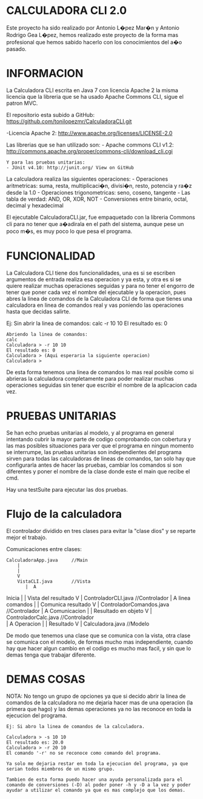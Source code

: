 CALCULADORA CLI 2.0  
=============

Este proyecto ha sido realizado por Antonio L�pez Mar�n y Antonio Rodrigo Gea L�pez,
hemos realizado este proyecto de la forma mas profesional que hemos sabido hacerlo
con los conocimientos del a�o pasado.

INFORMACION 
=============
La Calculadora CLI escrita en Java 7 con licencia Apache 2 la misma 
licencia que la libreria que se ha usado Apache Commons CLI, sigue 
el patron MVC.

El repositorio esta subido a GitHub: https://github.com/tonilopezmr/CalculadoraCLI.git

-Licencia Apache 2: http://www.apache.org/licenses/LICENSE-2.0

Las librerias que se han utilizado son:
	- Apache commons CLI v1.2: http://commons.apache.org/proper/commons-cli/download_cli.cgi

	Y para las pruebas unitarias:
	- JUnit v4.10: http://junit.org/ View on GitHub

La calculadora realiza las siguientes operaciones: 
	- Operaciones aritmetricas: suma, resta, multiplicaci�n, divisi�n, resto, potencia y ra�z desde la 1.0
	- Operaciones trigonometricas: seno, coseno, tangente
	- Las tabla de verdad: AND, OR, XOR, NOT
	- Conversiones entre binario, octal, decimal y hexadecimal

El ejecutable CalculadoraCLI.jar, fue empaquetado con la libreria Commons cli para no tener que a�adirala
en el path del sistema, aunque pese un poco m�s, es muy poco lo que pesa el programa.


FUNCIONALIDAD 
=============

La Calculadora CLI tiene dos funcionalidades, una es si se escriben argumentos de entrada realiza esa 
operacion y ya esta, y otra es si se quiere realizar muchas operaciones seguidas y para no tener el 
engorro de tener que poner cada vez el nombre del ejecutable y la operacion, pues abres la linea de 
comandos de la Calculadora CLI de forma que tienes una calculadora en linea de comandos real y vas
poniendo las operaciones hasta que decidas salirte.

Ej: 	Sin abrir la linea de comandos:
	calc -r 10 10 
	El resultado es: 0

	Abriendo la linea de comandos:
	calc
	Calculadora > -r 10 10
	El resultado es: 0
	Calculadora > (Aqui esperaria la siguiente operacion)
	Calculadora >
	
De esta forma tenemos una linea de comandos lo mas real posible como si abrieras la calculadora
completamente para poder realizar muchas operaciones seguidas sin tener que escribir el nombre 
de la aplicacion cada vez.

PRUEBAS UNITARIAS
=============

Se han echo pruebas unitarias al modelo, y al programa en general intentando cubrir la mayor parte
de codigo comprobando con cobertura y las mas posibles situaciones para ver que el programa en ningun
momento se interrumpe, las pruebas unitarias son independientes del programa sirven para todas las
calculadoras de lineas de comandos, tan solo hay que configurarla antes de hacer las pruebas, cambiar
los comandos si son diferentes y poner el nombre de la clase donde este el main que recibe el cmd.

Hay una testSuite para ejecutar las dos pruebas.


Flujo de la calculadora 
=============

El controlador dividido en tres clases para evitar la "clase dios" y se reparte mejor el trabajo.

Comunicaciones entre clases:

	CalculadoraApp.java		//Main
		|
		|
		V
	    VistaCLI.java		//Vista
	       |  A
   Inicia      |  | 	Vista del resultado
	       V  |
	 ControladorCLI.java		//Controlador
	       |  A
linea comandos |  | 	Comunica resultado
	       V  |
	ControladorComandos.java	//Controlador
	       |  A
 Comunicacion  |  |	Resultado en objeto
	       V  |
	 ControladorCalc.java		//Controlador		
	       |  A
  Operacion    |  | 	Resultado
	       V  |
	   Calculadora.java	       	//Modelo

De modo que tenemos una clase que se comunica con la vista, otra clase se comunica con el modelo, 
de formas mucho mas independiente, cuando hay que hacer algun cambio en el codigo es mucho mas 
facil, y sin que lo demas tenga que trabajar diferente.

DEMAS COSAS
 =============
 
NOTA:
	No tengo un grupo de opciones ya que si decido abrir la linea de 
        comandos de la calculadora no me dejaria hacer mas de una operacion
	(la primera que hago) y las demas operaciones ya no las reconoce en
	toda la ejecucion del programa.

	Ej: Si abro la linea de comandos de la calculadora.
	
	Calculadora > -s 10 10
	El resultado es: 20.0
	Calculadora > -r 20 10
	El comando '-r' no se reconoce como comando del programa.
	
	Ya solo me dejaria restar en toda la ejecucion del programa, ya que 
	serian todos miembros de un mismo grupo.

	Tambien de esta forma puedo hacer una ayuda personalizada para el 
	comando de conversiones (-D) al poder poner -h y -D a la vez y poder
	ayudar a utilizar el comando ya que es mas complejo que los demas.
